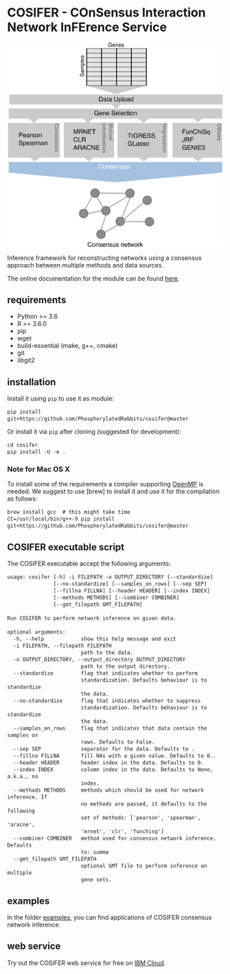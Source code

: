 # COSIFER - COnSensus Interaction Network InFErence Service

<p align="center">
  <img src="./docs/_static/logo.png" alt="cosifer-logo" width=500>
</p>

Inference framework for reconstructing networks using a consensus approach
between multiple methods and data sources.

The online documentation for the module can be found [here](https://phosphorylatedrabbits.github.io/cosifer).

## requirements

- Python >= 3.6
- R >= 3.6.0
- pip
- wget
- build-essential (make, g++, cmake)
- git
- libgit2

## installation

Install it using `pip` to use it as module:

```console
pip install git+https://github.com/PhosphorylatedRabbits/cosifer@master
```

Or install it via `pip` after cloning (suggested for development):

```console
cd cosifer
pip install -U -e .
```

### Note for Mac OS X

To install some of the requirements a compiler supporting [OpenMP](https://www.openmp.org/) is needed.
We suggest to use [brew] to install it and use it for the compilation as follows:

```console
brew install gcc  # this might take time
CC=/usr/local/bin/g++-9 pip install git+https://github.com/PhosphorylatedRabbits/cosifer@master
```

## COSIFER executable script

The COSIFER executable accept the following arguments:

```console
usage: cosifer [-h] -i FILEPATH -o OUTPUT_DIRECTORY [--standardize]
               [--no-standardize] [--samples_on_rows] [--sep SEP]
               [--fillna FILLNA] [--header HEADER] [--index INDEX]
               [--methods METHODS] [--combiner COMBINER]
               [--gmt_filepath GMT_FILEPATH]

Run COSIFER to perform network inference on given data.

optional arguments:
  -h, --help            show this help message and exit
  -i FILEPATH, --filepath FILEPATH
                        path to the data.
  -o OUTPUT_DIRECTORY, --output_directory OUTPUT_DIRECTORY
                        path to the output directory.
  --standardize         flag that indicates whether to perform
                        standardization. Defaults behaviour is to standardize
                        the data.
  --no-standardize      flag that indicates whether to suppress
                        standardization. Defaults behaviour is to standardize
                        the data.
  --samples_on_rows     flag that indicates that data contain the samples on
                        rows. Defaults to False.
  --sep SEP             separator for the data. Defaults to .
  --fillna FILLNA       fill NAs with a given value. Defaults to 0..
  --header HEADER       header index in the data. Defaults to 0.
  --index INDEX         column index in the data. Defaults to None, a.k.a., no
                        index.
  --methods METHODS     methods which should be used for network inference. If
                        no methods are passed, it defaults to the following
                        set of methods: ['pearson', 'spearman', 'aracne',
                        'mrnet', 'clr', 'funchisq']
  --combiner COMBINER   method used for consensus network inference. Defaults
                        to: summa
  --gmt_filepath GMT_FILEPATH
                        optional GMT file to perform inference on multiple
                        gene sets.
```

## examples

In the folder [examples](./examples), you can find applications of COSIFER consensus network inference.

## web service

Try out the COSIFER web service for free on [IBM Cloud](http://ibm.biz/cosifer-aas).
